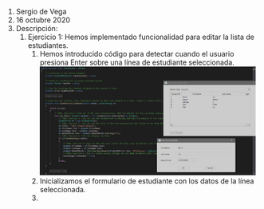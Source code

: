 1. Sergio de Vega
2. 16 octubre 2020
3. Descripción:
   1. Ejercicio 1: Hemos implementado funcionalidad para editar la lista de estudiantes.
      1. Hemos introducido código para detectar cuando el usuario presiona Enter sobre una línea de estudiante seleccionada.
      ![C1](images/C1.PNG)
      2. Inicializamos el formulario de estudiante con los datos de la línea seleccionada.
      3. 
